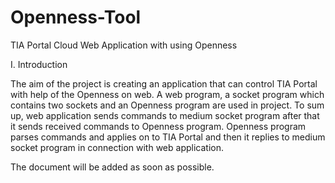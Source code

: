 # Openness-Tool
TIA Portal Cloud Web Application with using Openness

I. Introduction

The aim of the project is creating an application that can control TIA Portal with help of the Openness on web.
A web program, a socket program which contains two sockets and an Openness program are used in project. 
To sum up, web application sends commands to medium socket program after that it sends received commands to Openness program. 
Openness program parses commands and applies on to TIA Portal 
and then it replies to medium socket program in connection with web application.

The document will be added as soon as possible.
